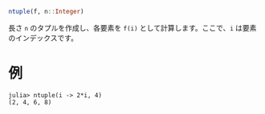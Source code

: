 ```julia
ntuple(f, n::Integer)
```

長さ `n` のタプルを作成し、各要素を `f(i)` として計算します。ここで、`i` は要素のインデックスです。

# 例

```jldoctest
julia> ntuple(i -> 2*i, 4)
(2, 4, 6, 8)
```
